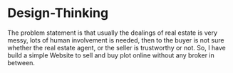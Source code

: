 # Design-Thinking
The problem statement is that usually the dealings of real estate is very messy, lots of human involvement is needed, then to the buyer is not sure whether the real estate agent, or the seller is trustworthy or not. 
So, I have build a simple Website to sell and buy plot online without any broker in between.
